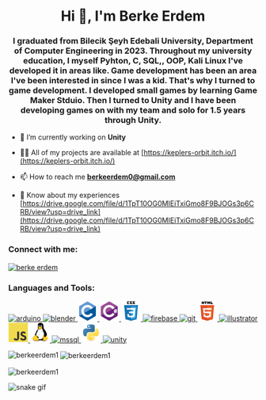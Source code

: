 <h1 align="center">Hi 👋, I'm Berke Erdem</h1>
<h3 align="center">I graduated from Bilecik Şeyh Edebali University, Department of Computer Engineering in 2023. Throughout my university education, I myself Pyhton, C, SQL,, OOP, Kali Linux I've developed it in areas like. Game development has been an area I've been interested in since I was a kid. That's why I turned to game development. I developed small games by learning Game Maker Stduio. Then I turned to Unity and I have been developing games on with my team and solo for 1.5 years through Unity.</h3>

- 🔭 I’m currently working on **Unity**

- 👨‍💻 All of my projects are available at [https://keplers-orbit.itch.io/](https://keplers-orbit.itch.io/)

- 📫 How to reach me **berkeerdem0@gmail.com**

- 📄 Know about my experiences [https://drive.google.com/file/d/1TpT10OG0MIEiTxiGmo8F9BJOGs3p6CRB/view?usp=drive_link](https://drive.google.com/file/d/1TpT10OG0MIEiTxiGmo8F9BJOGs3p6CRB/view?usp=drive_link)

<h3 align="left">Connect with me:</h3>
<p align="left">
<a href="https://linkedin.com/in/berke erdem" target="blank"><img align="center" src="https://raw.githubusercontent.com/rahuldkjain/github-profile-readme-generator/master/src/images/icons/Social/linked-in-alt.svg" alt="berke erdem" height="30" width="40" /></a>
</p>

<h3 align="left">Languages and Tools:</h3>
<p align="left"> <a href="https://www.arduino.cc/" target="_blank" rel="noreferrer"> <img src="https://cdn.worldvectorlogo.com/logos/arduino-1.svg" alt="arduino" width="40" height="40"/> </a> <a href="https://www.blender.org/" target="_blank" rel="noreferrer"> <img src="https://download.blender.org/branding/community/blender_community_badge_white.svg" alt="blender" width="40" height="40"/> </a> <a href="https://www.cprogramming.com/" target="_blank" rel="noreferrer"> <img src="https://raw.githubusercontent.com/devicons/devicon/master/icons/c/c-original.svg" alt="c" width="40" height="40"/> </a> <a href="https://www.w3schools.com/cs/" target="_blank" rel="noreferrer"> <img src="https://raw.githubusercontent.com/devicons/devicon/master/icons/csharp/csharp-original.svg" alt="csharp" width="40" height="40"/> </a> <a href="https://www.w3schools.com/css/" target="_blank" rel="noreferrer"> <img src="https://raw.githubusercontent.com/devicons/devicon/master/icons/css3/css3-original-wordmark.svg" alt="css3" width="40" height="40"/> </a> <a href="https://firebase.google.com/" target="_blank" rel="noreferrer"> <img src="https://www.vectorlogo.zone/logos/firebase/firebase-icon.svg" alt="firebase" width="40" height="40"/> </a> <a href="https://git-scm.com/" target="_blank" rel="noreferrer"> <img src="https://www.vectorlogo.zone/logos/git-scm/git-scm-icon.svg" alt="git" width="40" height="40"/> </a> <a href="https://www.w3.org/html/" target="_blank" rel="noreferrer"> <img src="https://raw.githubusercontent.com/devicons/devicon/master/icons/html5/html5-original-wordmark.svg" alt="html5" width="40" height="40"/> </a> <a href="https://www.adobe.com/in/products/illustrator.html" target="_blank" rel="noreferrer"> <img src="https://www.vectorlogo.zone/logos/adobe_illustrator/adobe_illustrator-icon.svg" alt="illustrator" width="40" height="40"/> </a> <a href="https://developer.mozilla.org/en-US/docs/Web/JavaScript" target="_blank" rel="noreferrer"> <img src="https://raw.githubusercontent.com/devicons/devicon/master/icons/javascript/javascript-original.svg" alt="javascript" width="40" height="40"/> </a> <a href="https://www.linux.org/" target="_blank" rel="noreferrer"> <img src="https://raw.githubusercontent.com/devicons/devicon/master/icons/linux/linux-original.svg" alt="linux" width="40" height="40"/> </a> <a href="https://www.microsoft.com/en-us/sql-server" target="_blank" rel="noreferrer"> <img src="https://www.svgrepo.com/show/303229/microsoft-sql-server-logo.svg" alt="mssql" width="40" height="40"/> </a> <a href="https://www.python.org" target="_blank" rel="noreferrer"> <img src="https://raw.githubusercontent.com/devicons/devicon/master/icons/python/python-original.svg" alt="python" width="40" height="40"/> </a> <a href="https://unity.com/" target="_blank" rel="noreferrer"> <img src="https://www.vectorlogo.zone/logos/unity3d/unity3d-icon.svg" alt="unity" width="40" height="40"/> </a> </p>

<p><img align="left" src="https://github-readme-stats.vercel.app/api/top-langs?username=berkeerdem1&show_icons=true&locale=en&layout=compact" alt="berkeerdem1" /></p>

<p>&nbsp;<img align="center" src="https://github-readme-stats.vercel.app/api?username=berkeerdem1&show_icons=true&locale=en" alt="berkeerdem1" /></p>

<p><img align="center" src="https://github-readme-streak-stats.herokuapp.com/?user=berkeerdem1&" alt="berkeerdem1" /></p>


![snake gif](https://github.com/berkeerdem1/berkeerdem1/blob/output/github-contribution-grid-snake.gif)
